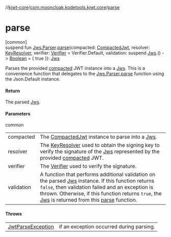 //[kjwt-core](../../index.md)/[com.mooncloak.kodetools.kjwt.core](index.md)/[parse](parse.md)

# parse

[common]\
suspend fun [Jws.Parser](-jws/-parser/index.md).[parse](parse.md)(compacted: [CompactedJwt](-compacted-jwt/index.md), resolver: [KeyResolver](../com.mooncloak.kodetools.kjwt.core.key/-key-resolver/index.md), verifier: [Verifier](../com.mooncloak.kodetools.kjwt.core.signature/-verifier/index.md) = Verifier.Default, validation: suspend [Jws](-jws/index.md).() -&gt; [Boolean](https://kotlinlang.org/api/latest/jvm/stdlib/kotlin/-boolean/index.html) = { true }): [Jws](-jws/index.md)

Parses the provided [compacted](parse.md) JWT instance into a [Jws](-jws/index.md). This is a convenience function that delegates to the [Jws.Parser.parse](-jws/-parser/parse.md) function using the Json.Default instance.

#### Return

The parsed [Jws](-jws/index.md).

#### Parameters

common

| | |
|---|---|
| compacted | The [CompactedJwt](-compacted-jwt/index.md) instance to parse into a [Jws](-jws/index.md). |
| resolver | The [KeyResolver](../com.mooncloak.kodetools.kjwt.core.key/-key-resolver/index.md) used to obtain the signing key to verify the signature of the [Jws](-jws/index.md) represented by the provided [compacted](parse.md) JWT. |
| verifier | The [Verifier](../com.mooncloak.kodetools.kjwt.core.signature/-verifier/index.md) used to verify the signature. |
| validation | A function that performs additional validation on the parsed [Jws](-jws/index.md) instance. If this function returns `false`, then validation failed and an exception is thrown. Otherwise, if this function returns `true`, the [Jws](-jws/index.md) is returned from this [parse](parse.md) function. |

#### Throws

| | |
|---|---|
| [JwtParseException](-jwt-parse-exception/index.md) | if an exception occurred during parsing. |
